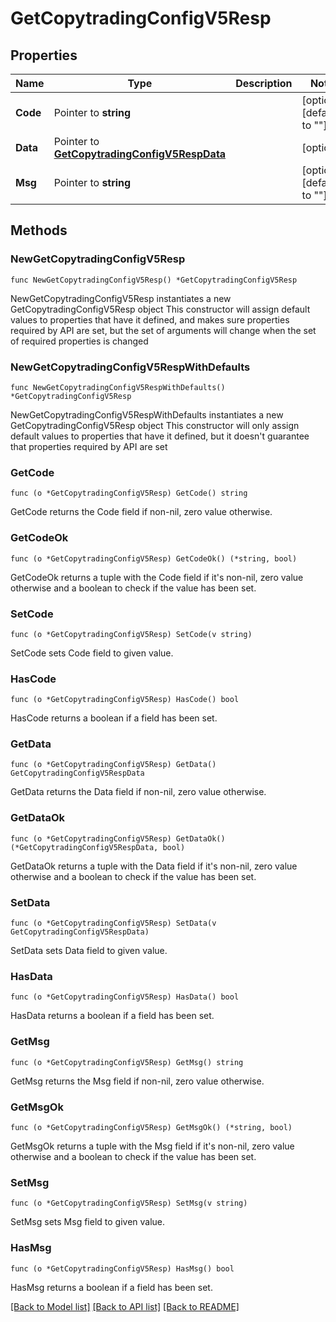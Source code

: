 # GetCopytradingConfigV5Resp

## Properties

Name | Type | Description | Notes
------------ | ------------- | ------------- | -------------
**Code** | Pointer to **string** |  | [optional] [default to ""]
**Data** | Pointer to [**GetCopytradingConfigV5RespData**](GetCopytradingConfigV5RespData.md) |  | [optional] 
**Msg** | Pointer to **string** |  | [optional] [default to ""]

## Methods

### NewGetCopytradingConfigV5Resp

`func NewGetCopytradingConfigV5Resp() *GetCopytradingConfigV5Resp`

NewGetCopytradingConfigV5Resp instantiates a new GetCopytradingConfigV5Resp object
This constructor will assign default values to properties that have it defined,
and makes sure properties required by API are set, but the set of arguments
will change when the set of required properties is changed

### NewGetCopytradingConfigV5RespWithDefaults

`func NewGetCopytradingConfigV5RespWithDefaults() *GetCopytradingConfigV5Resp`

NewGetCopytradingConfigV5RespWithDefaults instantiates a new GetCopytradingConfigV5Resp object
This constructor will only assign default values to properties that have it defined,
but it doesn't guarantee that properties required by API are set

### GetCode

`func (o *GetCopytradingConfigV5Resp) GetCode() string`

GetCode returns the Code field if non-nil, zero value otherwise.

### GetCodeOk

`func (o *GetCopytradingConfigV5Resp) GetCodeOk() (*string, bool)`

GetCodeOk returns a tuple with the Code field if it's non-nil, zero value otherwise
and a boolean to check if the value has been set.

### SetCode

`func (o *GetCopytradingConfigV5Resp) SetCode(v string)`

SetCode sets Code field to given value.

### HasCode

`func (o *GetCopytradingConfigV5Resp) HasCode() bool`

HasCode returns a boolean if a field has been set.

### GetData

`func (o *GetCopytradingConfigV5Resp) GetData() GetCopytradingConfigV5RespData`

GetData returns the Data field if non-nil, zero value otherwise.

### GetDataOk

`func (o *GetCopytradingConfigV5Resp) GetDataOk() (*GetCopytradingConfigV5RespData, bool)`

GetDataOk returns a tuple with the Data field if it's non-nil, zero value otherwise
and a boolean to check if the value has been set.

### SetData

`func (o *GetCopytradingConfigV5Resp) SetData(v GetCopytradingConfigV5RespData)`

SetData sets Data field to given value.

### HasData

`func (o *GetCopytradingConfigV5Resp) HasData() bool`

HasData returns a boolean if a field has been set.

### GetMsg

`func (o *GetCopytradingConfigV5Resp) GetMsg() string`

GetMsg returns the Msg field if non-nil, zero value otherwise.

### GetMsgOk

`func (o *GetCopytradingConfigV5Resp) GetMsgOk() (*string, bool)`

GetMsgOk returns a tuple with the Msg field if it's non-nil, zero value otherwise
and a boolean to check if the value has been set.

### SetMsg

`func (o *GetCopytradingConfigV5Resp) SetMsg(v string)`

SetMsg sets Msg field to given value.

### HasMsg

`func (o *GetCopytradingConfigV5Resp) HasMsg() bool`

HasMsg returns a boolean if a field has been set.


[[Back to Model list]](../README.md#documentation-for-models) [[Back to API list]](../README.md#documentation-for-api-endpoints) [[Back to README]](../README.md)


